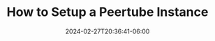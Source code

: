 ---
date: '2024-02-27T20:36:41-06:00'
title: 'How to Setup a Peertube Instance'
draft: true
tags: [self hosting, peertube]
description: "How to setup a peertube instance."
---